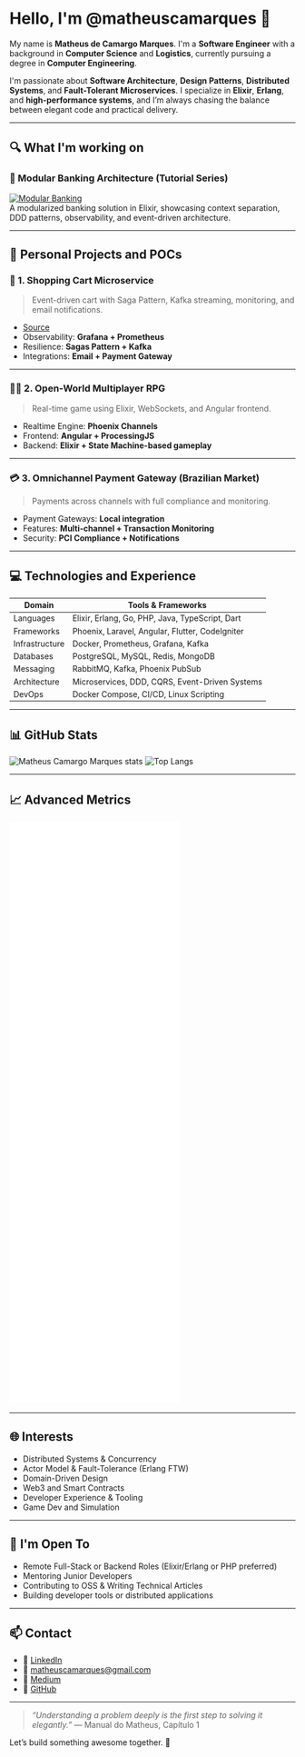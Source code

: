 # Hello, I'm @matheuscamarques 👋

My name is **Matheus de Camargo Marques**. I'm a **Software Engineer** with a background in **Computer Science** and **Logistics**, currently pursuing a degree in **Computer Engineering**.

I'm passionate about **Software Architecture**, **Design Patterns**, **Distributed Systems**, and **Fault-Tolerant Microservices**. I specialize in **Elixir**, **Erlang**, and **high-performance systems**, and I’m always chasing the balance between elegant code and practical delivery.

---

## 🔍 What I'm working on

### 🏦 Modular Banking Architecture (Tutorial Series)
[![Modular Banking](https://img.shields.io/badge/Repository-Link-blue)](https://github.com/matheuscamarques/modular_banking)  
A modularized banking solution in Elixir, showcasing context separation, DDD patterns, observability, and event-driven architecture.

---

## 🚀 Personal Projects and POCs

### 🛒 1. Shopping Cart Microservice
> Event-driven cart with Saga Pattern, Kafka streaming, monitoring, and email notifications.
- [Source](https://github.com/matheuscamarques/poc_shopping_cart)
- Observability: **Grafana + Prometheus**
- Resilience: **Sagas Pattern + Kafka**
- Integrations: **Email + Payment Gateway**

---

### 🧙‍♂️ 2. Open-World Multiplayer RPG
> Real-time game using Elixir, WebSockets, and Angular frontend.
- Realtime Engine: **Phoenix Channels**
- Frontend: **Angular + ProcessingJS**
- Backend: **Elixir + State Machine-based gameplay**

---

### 💳 3. Omnichannel Payment Gateway (Brazilian Market)
> Payments across channels with full compliance and monitoring.
- Payment Gateways: **Local integration**
- Features: **Multi-channel + Transaction Monitoring**
- Security: **PCI Compliance + Notifications**

---

## 💻 Technologies and Experience

| Domain | Tools & Frameworks |
|-------|---------------------|
| Languages | Elixir, Erlang, Go, PHP, Java, TypeScript, Dart |
| Frameworks | Phoenix, Laravel, Angular, Flutter, CodeIgniter |
| Infrastructure | Docker, Prometheus, Grafana, Kafka |
| Databases | PostgreSQL, MySQL, Redis, MongoDB |
| Messaging | RabbitMQ, Kafka, Phoenix PubSub |
| Architecture | Microservices, DDD, CQRS, Event-Driven Systems |
| DevOps | Docker Compose, CI/CD, Linux Scripting |

---

## 📊 GitHub Stats

![Matheus Camargo Marques stats](https://github-readme-stats.vercel.app/api?username=matheuscamarques&theme=shadow_red&show_icons=true)
![Top Langs](https://github-readme-stats.vercel.app/api/top-langs/?username=matheuscamarques&layout=compact&theme=shadow_red)

---

## 📈 Advanced Metrics

![Metrics](/github-metrics.svg)

---

## 🌐 Interests

- Distributed Systems & Concurrency
- Actor Model & Fault-Tolerance (Erlang FTW)
- Domain-Driven Design
- Web3 and Smart Contracts
- Developer Experience & Tooling
- Game Dev and Simulation

---

## 🤝 I'm Open To

- Remote Full-Stack or Backend Roles (Elixir/Erlang or PHP preferred)
- Mentoring Junior Developers
- Contributing to OSS & Writing Technical Articles
- Building developer tools or distributed applications

---

## 📫 Contact

- 💼 [LinkedIn](https://www.linkedin.com/in/matheuscamarques)
- 📧 matheuscamarques@gmail.com
- 📰 [Medium](https://medium.com/@matheuscamarques)
- 🧠 [GitHub](https://github.com/matheuscamarques)

---

> *“Understanding a problem deeply is the first step to solving it elegantly.”* — Manual do Matheus, Capítulo 1

Let’s build something awesome together. 🚀
